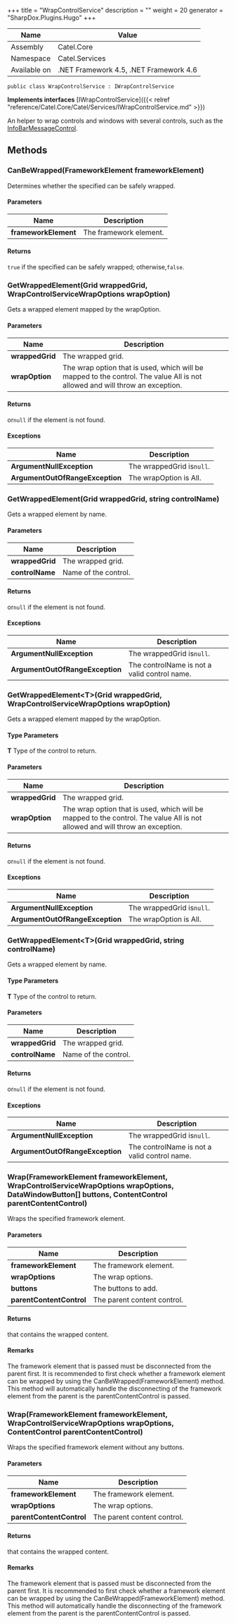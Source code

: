 

+++
title = "WrapControlService" 
description = ""
weight = 20
generator = "SharpDox.Plugins.Hugo"
+++

Name|Value
---|---
Assembly|Catel.Core
Namespace|Catel.Services
Available on|.NET Framework 4.5, .NET Framework 4.6

```
public class WrapControlService : IWrapControlService
```

**Implements interfaces**
[IWrapControlService]({{&lt; relref "reference/Catel.Core/Catel/Services/IWrapControlService.md" &gt;}})

An helper to wrap controls and windows with several controls, such as the [InfoBarMessageControl](#).

## Methods

### CanBeWrapped(FrameworkElement frameworkElement)

Determines whether the specified can be safely wrapped.

#### Parameters

Name|Description
---|---
**frameworkElement**|The framework element.

#### Returns

`true` if the specified can be safely wrapped; otherwise,`false`.

### GetWrappedElement(Grid wrappedGrid, WrapControlServiceWrapOptions wrapOption)

Gets a wrapped element mapped by the wrapOption.

#### Parameters

Name|Description
---|---
**wrappedGrid**|The wrapped grid.
**wrapOption**|The wrap option that is used, which will be mapped to the control. The value All is not allowed and will throw an exception.

#### Returns

or`null` if the element is not found.

#### Exceptions

Name|Description
---|---
**ArgumentNullException**|The wrappedGrid is`null`.
**ArgumentOutOfRangeException**|The wrapOption is All.

### GetWrappedElement(Grid wrappedGrid, string controlName)

Gets a wrapped element by name.

#### Parameters

Name|Description
---|---
**wrappedGrid**|The wrapped grid.
**controlName**|Name of the control.

#### Returns

or`null` if the element is not found.

#### Exceptions

Name|Description
---|---
**ArgumentNullException**|The wrappedGrid is`null`.
**ArgumentOutOfRangeException**|The controlName is not a valid control name.

### GetWrappedElement&lt;T&gt;(Grid wrappedGrid, WrapControlServiceWrapOptions wrapOption)

Gets a wrapped element mapped by the wrapOption.

#### Type Parameters

**T**
Type of the control to return.

#### Parameters

Name|Description
---|---
**wrappedGrid**|The wrapped grid.
**wrapOption**|The wrap option that is used, which will be mapped to the control. The value All is not allowed and will throw an exception.

#### Returns

or`null` if the element is not found.

#### Exceptions

Name|Description
---|---
**ArgumentNullException**|The wrappedGrid is`null`.
**ArgumentOutOfRangeException**|The wrapOption is All.

### GetWrappedElement&lt;T&gt;(Grid wrappedGrid, string controlName)

Gets a wrapped element by name.

#### Type Parameters

**T**
Type of the control to return.

#### Parameters

Name|Description
---|---
**wrappedGrid**|The wrapped grid.
**controlName**|Name of the control.

#### Returns

or`null` if the element is not found.

#### Exceptions

Name|Description
---|---
**ArgumentNullException**|The wrappedGrid is`null`.
**ArgumentOutOfRangeException**|The controlName is not a valid control name.

### Wrap(FrameworkElement frameworkElement, WrapControlServiceWrapOptions wrapOptions, DataWindowButton[] buttons, ContentControl parentContentControl)

Wraps the specified framework element.

#### Parameters

Name|Description
---|---
**frameworkElement**|The framework element.
**wrapOptions**|The wrap options.
**buttons**|The buttons to add.
**parentContentControl**|The parent content control.

#### Returns

that contains the wrapped content.

#### Remarks

The framework element that is passed must be disconnected from the parent first. It is recommended to first check whether a framework element can be wrapped by using the CanBeWrapped(FrameworkElement) method. This method will automatically handle the disconnecting of the framework element from the parent is the parentContentControl is passed.

### Wrap(FrameworkElement frameworkElement, WrapControlServiceWrapOptions wrapOptions, ContentControl parentContentControl)

Wraps the specified framework element without any buttons.

#### Parameters

Name|Description
---|---
**frameworkElement**|The framework element.
**wrapOptions**|The wrap options.
**parentContentControl**|The parent content control.

#### Returns

that contains the wrapped content.

#### Remarks

The framework element that is passed must be disconnected from the parent first. It is recommended to first check whether a framework element can be wrapped by using the CanBeWrapped(FrameworkElement) method. This method will automatically handle the disconnecting of the framework element from the parent is the parentContentControl is passed.

